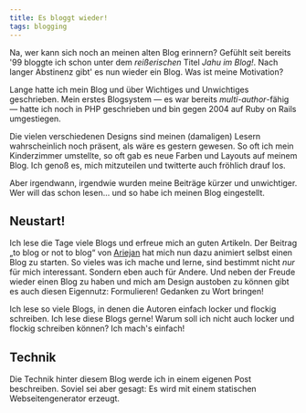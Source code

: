 ```yaml
---
title: Es bloggt wieder!
tags: blogging
---
```


Na, wer kann sich noch an meinen alten Blog erinnern?
Gefühlt seit bereits '99 bloggte ich schon unter dem *reißerischen* Titel _Jahu im Blog!_.
Nach langer Abstinenz gibt' es nun wieder ein Blog. Was ist meine Motivation?

Lange hatte ich mein Blog und über Wichtiges und Unwichtiges geschrieben.
Mein erstes Blogsystem — es war bereits *multi-author*-fähig — hatte ich noch in PHP geschrieben und bin gegen 2004 auf Ruby on Rails umgestiegen.

Die vielen verschiedenen Designs sind meinen (damaligen) Lesern wahrscheinlich noch präsent, als wäre es gestern gewesen.
So oft ich mein Kinderzimmer umstellte, so oft gab es neue Farben und Layouts auf meinem Blog.
Ich genoß es, mich mitzuteilen und twitterte auch fröhlich drauf los.   

Aber irgendwann, irgendwie wurden meine Beiträge kürzer und unwichtiger.
Wer will das schon lesen... und so habe ich meinen Blog eingestellt.


## Neustart!
Ich lese die Tage viele Blogs und erfreue mich an guten Artikeln.
Der Beitrag „to blog or not to blog“ von [Ariejan][AJ] hat mich nun dazu animiert selbst einen Blog zu starten.
So vieles was ich mache und lerne, sind bestimmt nicht *nur* für mich interessant. 
Sondern eben auch für Andere.
Und neben der Freude wieder einen Blog zu haben und mich am Design austoben zu können gibt es auch diesen Eigennutz: Formulieren! Gedanken zu Wort bringen!

Ich lese so viele Blogs, in denen die Autoren einfach locker und flockig schreiben.
Ich lese diese Blogs gerne! Warum soll ich nicht auch locker und flockig schreiben können?
Ich mach's einfach!   

[AJ]: https://ariejan.net/2014/04/03/to-blog-or-not-to-blog/


## Technik
Die Technik hinter diesem Blog werde ich in einem eigenen Post beschreiben.
Soviel sei aber gesagt: Es wird mit einem statischen Webseitengenerator erzeugt.



